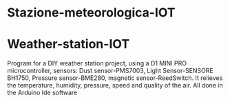 # Stazione-meteorologica-IOT
# Weather-station-IOT
Program for a DIY weather station project, using a D1 MINI PRO microcontroller, sensors: Dust sensor-PMS7003, Light Sensor-SENSORE BH1750, Pressure sensor-BME280, magnetic sensor-ReedSwitch. It relieves the temperature, humidity, pressure, speed and quality of the air.
All done in the Arduino Ide software

